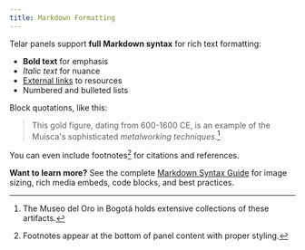 ```yaml
---
title: Markdown Formatting
---
```


Telar panels support **full Markdown syntax** for rich text formatting:

- **Bold text** for emphasis
- _Italic text_ for nuance
- [External links](https://iiif.io) to resources
- Numbered and bulleted lists

Block quotations, like this: 
> This gold figure, dating from 600-1600 CE, is an example of the Muisca's sophisticated _metalworking techniques_.[^1]

You can even include footnotes[^2] for citations and references.

**Want to learn more?** See the complete [Markdown Syntax Guide](https://ampl.clair.ucsb.edu/telar-docs/docs/reference/markdown-syntax/) for image sizing, rich media embeds, code blocks, and best practices.

[^1]: The Museo del Oro in Bogotá holds extensive collections of these artifacts.
[^2]: Footnotes appear at the bottom of panel content with proper styling.

